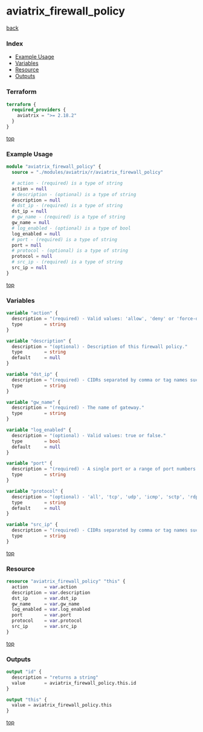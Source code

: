 # aviatrix_firewall_policy

[back](../aviatrix.md)

### Index

- [Example Usage](#example-usage)
- [Variables](#variables)
- [Resource](#resource)
- [Outputs](#outputs)

### Terraform

```terraform
terraform {
  required_providers {
    aviatrix = ">= 2.18.2"
  }
}
```

[top](#index)

### Example Usage

```terraform
module "aviatrix_firewall_policy" {
  source = "./modules/aviatrix/r/aviatrix_firewall_policy"

  # action - (required) is a type of string
  action = null
  # description - (optional) is a type of string
  description = null
  # dst_ip - (required) is a type of string
  dst_ip = null
  # gw_name - (required) is a type of string
  gw_name = null
  # log_enabled - (optional) is a type of bool
  log_enabled = null
  # port - (required) is a type of string
  port = null
  # protocol - (optional) is a type of string
  protocol = null
  # src_ip - (required) is a type of string
  src_ip = null
}
```

[top](#index)

### Variables

```terraform
variable "action" {
  description = "(required) - Valid values: 'allow', 'deny' or 'force-drop'(in stateful firewall rule to allow immediate packet dropping on established sessions)."
  type        = string
}

variable "description" {
  description = "(optional) - Description of this firewall policy."
  type        = string
  default     = null
}

variable "dst_ip" {
  description = "(required) - CIDRs separated by comma or tag names such 'HR' or 'marketing' etc."
  type        = string
}

variable "gw_name" {
  description = "(required) - The name of gateway."
  type        = string
}

variable "log_enabled" {
  description = "(optional) - Valid values: true or false."
  type        = bool
  default     = null
}

variable "port" {
  description = "(required) - A single port or a range of port numbers."
  type        = string
}

variable "protocol" {
  description = "(optional) - 'all', 'tcp', 'udp', 'icmp', 'sctp', 'rdp', 'dccp'."
  type        = string
  default     = null
}

variable "src_ip" {
  description = "(required) - CIDRs separated by comma or tag names such 'HR' or 'marketing' etc."
  type        = string
}
```

[top](#index)

### Resource

```terraform
resource "aviatrix_firewall_policy" "this" {
  action      = var.action
  description = var.description
  dst_ip      = var.dst_ip
  gw_name     = var.gw_name
  log_enabled = var.log_enabled
  port        = var.port
  protocol    = var.protocol
  src_ip      = var.src_ip
}
```

[top](#index)

### Outputs

```terraform
output "id" {
  description = "returns a string"
  value       = aviatrix_firewall_policy.this.id
}

output "this" {
  value = aviatrix_firewall_policy.this
}
```

[top](#index)